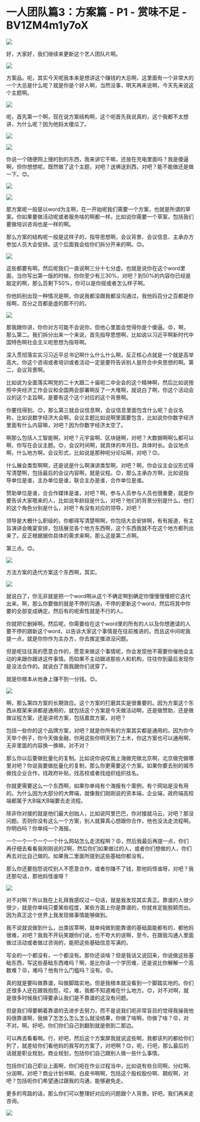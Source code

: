 # 一人团队篇3：方案篇 - P1 - 赏味不足 - BV1ZM4m1y7oX

![](img/e0eb70c1be272c11cb9766525edc2468_0.png)

好，大家好，我们继续来更新这个艺人团队片啊。

![](img/e0eb70c1be272c11cb9766525edc2468_2.png)

方案品。呃，其实今天呢我本来是想讲这个赚钱的大忌啊，这里面有一个非常大的一个大忌是什么呢？就是你是个好人啊，当然没事，明天再来说啊，今天先来说这个主题啊。



![](img/e0eb70c1be272c11cb9766525edc2468_4.png)

呃，首先第一个啊，现在说方案结构啊，这个呃首先我说真的，这个我都不太想讲，为什么呢？因为他妈太傻瓜了。



![](img/e0eb70c1be272c11cb9766525edc2468_6.png)

![](img/e0eb70c1be272c11cb9766525edc2468_7.png)

你说一个随便网上搜的到的东西，我来讲它干嘛，还放在充电里面吗？我是傻逼啊，但你想想呢，既然做了这个主题，对吧？送佛送到西，对吧？能不能做还是做一下。😊。



![](img/e0eb70c1be272c11cb9766525edc2468_9.png)

![](img/e0eb70c1be272c11cb9766525edc2468_10.png)

那方案呢一般是以word为主啊，在一开始呢我们需要一个方案，也就是所谓的草案。你如果要做活动呢或者服务啥的啊都一样。比如说你需要一个草案，包括我们要做培训咨询也是一样的啊。

那么方案的结构呢一般是这样子的，指导思想啊，会议背景、会议信息、主承办方参加人员大会安排。这个后面我会给你们拆分开来的啊。😊。



![](img/e0eb70c1be272c11cb9766525edc2468_12.png)

这些都要有啊。然后呢我们一直说啊三分十七分虚。也就是说你在这个word里面，当你写出第一版的时候，你你至少有三30%，对吧？到50%的内容你已经是敲定的啊，那么百剩下50%，你可以是你摇或者怎么样子啊。

你他妈别出现一种情况是啊，你说我都没跟我都没沟通过，我他妈百分之百都是你摇啊，百分之百都是虚的那不行的。



![](img/e0eb70c1be272c11cb9766525edc2468_14.png)

那我跟你讲，你你对方可能不会说你，但他心里面会觉得你是个傻逼。😡，啊，那么第二。我们拆分出来一个来说，首先指导思想啊，比如说以习近平啊新时代中国特色啊社会主义呃思想为指导啊。

深入贯彻落实实习习近平总书记啊什么什么什么啊，反正核心点就是一个就是高举高大。你这个咨询或者培训或者活动一定是要符告诉别人是符合中央思想的啊。第二，会议背景啊。

比如说为全面落实啊党的二十大跟二十届呃二中全会的这个精神啊，然后比如说按照中央经济工作会议和全国两会部署啊反了一大堆啊，就说白了啊，你这个活动会议的这个主旨啊，是要有这个这个对应的这个背景啊。

你要找得到。😊，那么第三就会议信息啊，会议信息里面包含什么呢？会议名称，比如说数字经济大会啊，会议主题比如说啊里面要包含，比如说你你数字经济里面有什么内容嘛，对吧？因为你数字经济太空了。

啊那么包括人工智能啊，对吧？元宇宙啊、区块链啊，对吧？大数据啊啊么都可以啊，你写在会议主题。😊，会议时间啊，就具体的年月日。具体时长。会议地点啊，什么地方啊，会议形式，比如说是那种呃分论坛啊，对吧？😊。

什么展会类型啊啊，还是说是什么啊演讲类型啊，对吧？啊，你会议主会议形式得写清楚啊，包括最后的会议内容啊，就是议程。😊，那么主承办方啊，比如说指导单位是谁，主办单位是谁，联合主办是谁，合作单位是谁。

赞助单位是谁，合合作媒体是谁，对吧？啊，参与人员参与人员也很重要，就是你要告诉大家嗯来的人，比如说年龄段是什么，对吧？他们的背景分别是什么，他们的这个角色分别是什么，对吧？有没有对应的领导，对吧？

领导是大概什么职级的，你都得写清楚啊啊，你包括大会安排啊，有有报道，有主旨演讲会晚宴安排，包括展览各个地方东西啊，这个东西我就不在这个地方都列出来了。反正根据据你具体的需求来啊，那么这是第二点啊。

第三点。😊。

![](img/e0eb70c1be272c11cb9766525edc2468_16.png)

方法方案的迭代方案这个东西啊，其实。

![](img/e0eb70c1be272c11cb9766525edc2468_18.png)

就说白了，你无非就是把一个word啊从这个不确定啊到确定你慢慢慢慢把它迭代出来。啊，那么你要做的就是不停的沟通，不停的更新这个word，然后将其中你要的全部变成确定。然后有的呢索性就是不行的人。

你就把它删掉啊。然后呢，你需要给在这个word里的所有的人以及你想邀请的人要不停的跟新这个word，以告诉大家这个事情是在往前推进的。而且这中间呢我提一点，就是你你作为主办方，你去推定推进没问题。

但是呢往往真的愿意合作的，愿意来做这个事情呢，你会发现他不需要你催他会主动的来跟你跟进这件事情。而如果不主动跟进那些人和机构，往往你到最后发现你是没法合作的。就说白了我我跟你们说穿了。

就是你根本从他身上赚不到一分钱。😊。

![](img/e0eb70c1be272c11cb9766525edc2468_20.png)

啊，那么第四方案的长期效应。这个方案的打磨其实是很重要的。因为方案这个东西从框架来讲都是通用的，就包括这个方案是今天做活动啊，还是做赞助，还是做做议程方案，还是讲师方案，包括嘉宾方案，对吧？

包括一些你的这个品牌方案，对吧？就是你所有的方案其实都是通用的。因为你今天举个例子，你今天做金融，你用这些你明天到了土木，你这方案也可以通用啊，无非里面的内容换一换嘛，对不对？

那么你以后要做批量化的复制。比如说你说哎我上海做完做北京啊，北京做完做哪里对吧？你说我要做批量化的复制，那么你更需要这个方案。如果你要去别的城市做找企业合作，找政府补贴，找高校或者找组织组织挂名。

你就更需要这么一个东西啊，如果你单纯有个海报有个案例，有个网站是没有用的。为什么因为大部分的大弊端，就像我们刚刚说的资本端，企业端，政府端高校端都属于大B端大B端要去走流程。

除非你对接的就是他们最大创始人，比如说阿里巴巴，你对接就马云，对吧？那没问题。否则你没有这么一个方案，别人就算真心想跟你合作，他也没法走流程啊。你明白吗？你单纯一个海报。

一个一个一个一个一个什么网站怎么走流程啊？😡，然后我最后再提一点，你们再仔细去看看我刚刚说的2啊，然后你们如果做过的人，或者你们想做的人，你们再去对比自己做的。如果我二里面所提到这些基础你都没有。

那么你还要抱怨说哎别人不愿意合作，或者你赚不了钱，那他妈怪谁呀，对吧？我还那句话，那他妈怪谁呀？

![](img/e0eb70c1be272c11cb9766525edc2468_22.png)

对不对啊？所以我在上礼拜我感叹过一句话，就是我发现其实真正。靠谱的人很少很少，就是你单纯只要某些程度，某些方面上你是靠谱的，你就肯定能脱颖而出。因为真正这个世界上我发现做事情能够做到。

我不说就说做到什么，出类拔萃啊，就单纯做到能靠谱的基础面能都有的，都他妈很难，对吧？我我不开玩笑跟你们说，也不夸大的说啊，至今。在跟我沟通人里面做过活动或者做过咨询的，能把这些基础信息写满的。

写全的一个都没有，一个都没有。那你还谈啥？但是我话又说回来，你说做这些基础东西，写这些基础东西难吗？啊，是比你读一个学历难，还是说比你解解一个高数难？😡，难吗？他有什么门槛吗？没有。😡。

真的就是要叫做靠谱，叫做脚踏实地。但是我根本就没看到一个脚踏实地的。你们还很多人还在跟我抱怨，哎，难，我都不知道难在什么地方。😊，对不对啊，就是很多时候我们得要承认我们是不靠谱的这没有问题。

但是我们得要朝着靠谱的去进步去努力，而不是说我们呃非常盲目的觉得我操我他妈很靠谱啊，我做了怎怎么怎么怎么就没结果，你做了啥啊，你做了啥？😡，对不对。啊。好吧，你们你们自己到翻到就是倒到二那边。

可以再去看看啊。行，好吧，然后这个方案屏我就说这些啊，我都该列的都给你们列了，就差给你们看他妈的我写的方案了，对吧啊？😊，呃，行吧，那么最后的话就是职业规划，商业规划，包括你们自己跟别人做一些什么事情。

包括你们自己职业上面啊，你们呃在作业过程当中，比如说有些合同啊，分红啊、分润啊，对吧？商业计划书啊、白皮书啊啊，包括这个股权股份啊、期权啊，对吧？包括呃你们希望通过跟我的沟通，能够避免走。

更多的弯路的话，那么你们可以整理好对应的问题跟个人背景。好吧，我们再来走咨询。

![](img/e0eb70c1be272c11cb9766525edc2468_24.png)